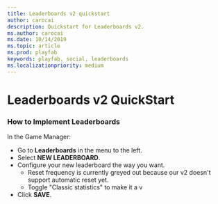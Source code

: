 ```yaml
---
title: Leaderboards v2 quickstart
author: carocai
description: Quickstart for Leaderboards v2.
ms.author: carocai
ms.date: 10/14/2019
ms.topic: article
ms.prod: playfab
keywords: playfab, social, leaderboards
ms.localizationpriority: medium
---
```


# Leaderboards v2 QuickStart

### How to Implement Leaderboards

In the Game Manager:

* Go to **Leaderboards** in the menu to the left.
* Select **NEW LEADERBOARD**.
* Configure your new leaderboard the way you want.
    - Reset frequency is currently greyed out because our v2 doesn't support automatic reset yet.
    - Toggle "Classic statistics" to make it a v
* Click **SAVE**.
  